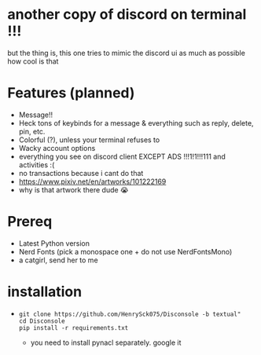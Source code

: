 # another copy of discord on terminal !!!

but the thing is, this one tries to mimic the discord ui as much as possible
how cool is that

# Features (planned)
- Message!!
- Heck tons of keybinds for a message & everything such as reply, delete, pin, etc.
- Colorful (?), unless your terminal refuses to
- Wacky account options
- everything you see on discord client EXCEPT ADS !!!1!1!!!111 and activities :(
- no transactions because i cant do that
- https://www.pixiv.net/en/artworks/101222169
- why is that artwork there dude :sob:

# Prereq
- Latest Python version
- Nerd Fonts (pick a monospace one + do not use NerdFontsMono)
- a catgirl, send her to me

# installation
- ```
  git clone https://github.com/HenrySck075/Disconsole -b textual"
  cd Disconsole
  pip install -r requirements.txt
  ```
  + you need to install pynacl separately. google it
